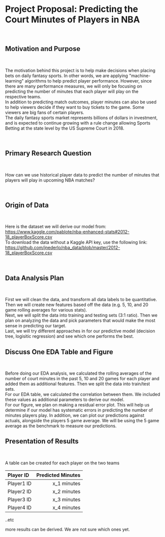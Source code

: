 # Project Proposal: Predicting the Court Minutes of Players in NBA

<br>

## Motivation and Purpose

<br>


The motivation behind this project is to help make decisions when placing bets on daily fantasy sports. In other words, we are applying "machine-learning" algorithms to help predict player performance. However, since there are many performance measures, we will only be focusing on predicting the number of minutes that each player will play on the respective teams.
<br>
In addition to predicting match outcomes, player minutes can also be used to help viewers decide if they want to buy tickets to the game. Some viewers are big fans of certain players.
<br>
The daily fantasy sports market represents billions of dollars in investment, and is expected to continue growing with a rule change allowing Sports Betting at the state level by the US Supreme Court in 2018.

<br>

## Primary Research Question

<br>

How can we use historical player data to predict the number of minutes that players will play in upcoming NBA matches?

<br>

## Origin of Data

<br>

Here is the dataset we will derive our model from:
<br>
https://www.kaggle.com/pablote/nba-enhanced-stats#2012-18_playerBoxScore.csv
<br>
To download the data without a Kaggle API key, use the following link:
<br>
https://github.com/jnederlo/nba_data/blob/master/2012-18_playerBoxScore.csv


<br>

## Data Analysis Plan

<br>

First we will clean the data, and transform all data labels to be quantitative. 
<br>
Then we will create new features based off the data (e.g. 5, 10, and 20 game rolling averages for various stats). 
<br>
Next, we will split the data into training and testing sets (3:1 ratio). Then we plan on analyzing the data and pick parameters that would make the most sense in predicting our target.
<br>
Last, we will try different approaches in for our predictive model (decision tree, logisitic regression) and see which one performs the best. 


 ## Discuss One EDA Table and Figure
 
 <br>

Before doing our EDA analysis, we calculated the rolling averages of the number of court minutes in the past 5, 10 and 20 games for each player and added them as additional features. Then we split the data into train/test sets.
<br>
For our EDA table, we calculated the correlation between them. We included these values as additional parameters to derive our model. 
<br>
For our figure, we plan on making a residual error plot. This will help us determine if our model has systematic errors in predicting the number of minutes players play. In addition, we can plot our predictions against actuals, alongside the players 5 game average. We will be using the 5 game average as the benchmark to measure our predictions. 

## Presentation of Results

<br>

A table can be created for each player on the two teams

| Player ID | Predicted Minutes |
| :--- | ---: |
|Player1 ID | x_1 minutes |
|Player2 ID | x_2 minutes |
|Player3 ID | x_3 minutes |
|Player4 ID | x_4 minutes |
..etc

more results can be derived. We are not sure which ones yet.



